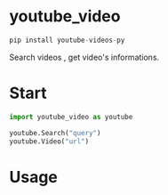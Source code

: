 # youtube_video

```py
pip install youtube-videos-py
```
Search videos , get video's informations.

# Start

```py
import youtube_video as youtube

youtube.Search("query")
youtube.Video("url")
```
# Usage
